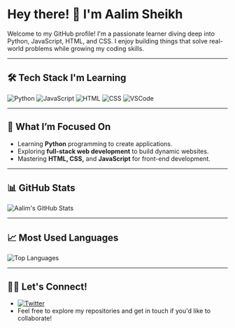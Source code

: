# Hey there! 👋 I'm Aalim Sheikh

Welcome to my GitHub profile! I'm a passionate learner diving deep into Python, JavaScript, HTML, and CSS. I enjoy building things that solve real-world problems while growing my coding skills.

---

## 🛠 Tech Stack I'm Learning

![Python](https://img.shields.io/badge/Python-3776AB?style=flat&logo=python&logoColor=white)
![JavaScript](https://img.shields.io/badge/JavaScript-F7DF1E?style=flat&logo=javascript&logoColor=black)
![HTML](https://img.shields.io/badge/HTML-E34F26?style=flat&logo=html5&logoColor=white)
![CSS](https://img.shields.io/badge/CSS-1572B6?style=flat&logo=css3&logoColor=white)
![VSCode](https://img.shields.io/badge/VSCode-007ACC?style=flat&logo=visual-studio-code&logoColor=white)

---

## 🎯 What I’m Focused On

- Learning **Python** programming to create applications.
- Exploring **full-stack web development** to build dynamic websites.
- Mastering **HTML, CSS,** and **JavaScript** for front-end development.

---

## 📊 GitHub Stats

![Aalim's GitHub Stats](https://github-readme-stats.vercel.app/api?username=yuzicodes&show_icons=true&theme=radical)

---

## 📈 Most Used Languages

![Top Languages](https://github-readme-stats.vercel.app/api/top-langs/?username=yuzicodes&layout=compact&theme=radical)

---

## 🧑‍💻 Let's Connect!

- [![Twitter](https://img.shields.io/twitter/follow/yuzicodes?style=square)](https://x.com/yuzicodes)
- Feel free to explore my repositories and get in touch if you'd like to collaborate!
